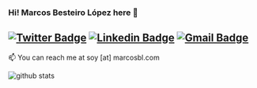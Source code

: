 ### Hi! Marcos Besteiro López here 👋

[![Twitter Badge](https://img.shields.io/badge/-MarcosBL-1ca0f1?logo=twitter&logoColor=white&link=https://twitter.com/MarcosBL)](https://twitter.com/MarcosBL)  [![Linkedin Badge](https://img.shields.io/badge/-MarcosBL-blue?&logo=Linkedin&logoColor=white&link=https://www.linkedin.com/in/marcosbl//)](https://www.linkedin.com/in/marcosbl/) [![Gmail Badge](https://img.shields.io/badge/-soy@marcosbl.com-c14438?logo=Gmail&logoColor=white&link=mailto:soy@marcosbl.com)](mailto:soy@marcosbl.com)
---------------------------------------------------------------------------------------------------------------------------------------------------------------------------------

📫 You can reach me at soy [at] marcosbl.com

![github stats](https://github-readme-stats.vercel.app/api?username=MarcosBL&show_icons=true)
